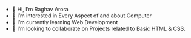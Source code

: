 - 👋 Hi, I’m Raghav Arora
- 👀 I’m interested in Every Aspect of and about Computer
- 🌱 I’m currently learning Web Development
- 💞️ I’m looking to collaborate on Projects related to Basic HTML & CSS.

<!---
pingraghav/pingraghav is a ✨ special ✨ repository because its `README.md` (this file) appears on your GitHub profile.
You can click the Preview link to take a look at your changes.
--->
